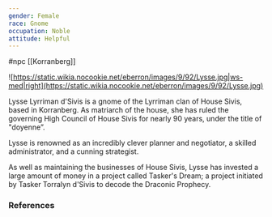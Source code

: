 ```yaml
---
gender: Female
race: Gnome
occupation: Noble
attitude: Helpful
---
```

 #npc [[Korranberg]]

![https://static.wikia.nocookie.net/eberron/images/9/92/Lysse.jpg|ws-med|right](https://static.wikia.nocookie.net/eberron/images/9/92/Lysse.jpg)

Lysse Lyrriman d'Sivis is a gnome of the Lyrriman clan of House Sivis, based in Korranberg. As matriarch of the house, she has ruled the governing High Council of House Sivis for nearly 90 years, under the title of "doyenne”.

Lysse is renowned as an incredibly clever planner and negotiator, a skilled administrator, and a cunning strategist.

As well as maintaining the businesses of House Sivis, Lysse has invested a large amount of money in a project called Tasker's Dream; a project initiated by Tasker Torralyn d'Sivis to decode the Draconic Prophecy.

### References
